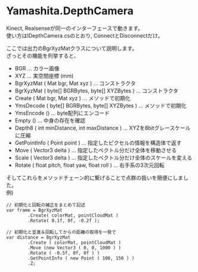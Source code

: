 # Yamashita.DepthCamera

Kinect, Realsenseが同一のインターフェースで動きます。  
使い方はIDepthCamera.csのとおり, ConnectとDisconnectだけ。  
  
ここでは出力のBgrXyzMatクラスについて説明します。  
ざっとその機能を列挙すると、  
  
* BGR ... カラー画像
* XYZ ... 実空間座標 (mm)
* BgrXyzMat ( Mat bgr, Mat xyz ) ... コンストラクタ
* BgrXyzMat ( byte[] BGRBytes, byte[] XYZBytes ) ... コンストラクタ
* Create ( Mat bgr, Mat xyz ) ... メソッドで初期化
* YmsDecode ( byte[] BGRBytes, byte[] XYZBytes ) ... メソッドで初期化
* YmsEncode () ... byte配列にエンコード
* Empty () ... 中身の存在を確認
* Depth8 ( int minDistance, int maxDistance ) ... XYZを8bitグレースケールに圧縮
* GetPointInfo ( Point point ) ... 指定したピクセルの情報を構造体で返す
* Move ( Vector3 delta ) ... 指定したベクトル分だけ全体を移動させる
* Scale ( Vector3 delta ) ... 指定したベクトル分だけ全体のスケールを変える
* Rotate ( float pitch, float yaw, float roll ) ... 右手系の3次元回転  
  
そしてこれらをメソッドチェーン的に繋げることで点群の扱いを簡便にしました。  
例)  
```
// 初期化と回転の補正をまとめて記述
var frame = BgrXyzMat
        .Create( colorMat, pointCloudMat )
        .Rotate( 0.1f, 0f, -0.2f );
```
```
// 初期化と並進＆回転してからの距離の取得を一発で
var distance = BgrXyzMat
        .Create ( colorMat, pointCloudMat )
        .Move (new Vector3 ( 0, 0, 1000 ) )
        .Rotate ( -0.5f, 0f, 0f ) )
        .GetPointInfo ( new Point ( 100, 150 ) )
        .Z;
```

